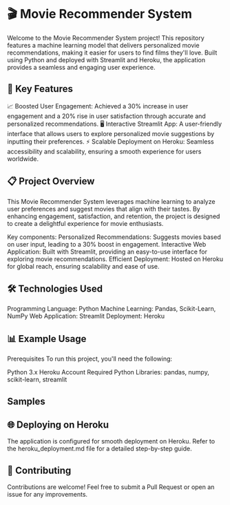 
# 🎬 Movie Recommender System

Welcome to the Movie Recommender System project! This repository features a machine learning model that delivers personalized movie recommendations, making it easier for users to find films they'll love. Built using Python and deployed with Streamlit and Heroku, the application provides a seamless and engaging user experience.


## 🌟 Key Features

📈 Boosted User Engagement: Achieved a 30% increase in user engagement and a 20% rise in user satisfaction through accurate and personalized recommendations.
🖥 Interactive Streamlit App: A user-friendly interface that allows users to explore personalized movie suggestions by inputting their preferences.
⚡ Scalable Deployment on Heroku: Seamless accessibility and scalability, ensuring a smooth experience for users worldwide.
## 📋 Project Overview

This Movie Recommender System leverages machine learning to analyze user preferences and suggest movies that align with their tastes. By enhancing engagement, satisfaction, and retention, the project is designed to create a delightful experience for movie enthusiasts.

Key components:
Personalized Recommendations: Suggests movies based on user input, leading to a 30% boost in engagement.
Interactive Web Application: Built with Streamlit, providing an easy-to-use interface for exploring movie recommendations.
Efficient Deployment: Hosted on Heroku for global reach, ensuring scalability and ease of use.
## 🛠 Technologies Used

Programming Language: Python
Machine Learning: Pandas, Scikit-Learn, NumPy
Web Application: Streamlit
Deployment: Heroku
## 📊 Example Usage

Prerequisites
To run this project, you'll need the following:

Python 3.x
Heroku Account
Required Python Libraries: pandas, numpy, scikit-learn, streamlit
## Samples
## 🌐 Deploying on Heroku

The application is configured for smooth deployment on Heroku. Refer to the heroku_deployment.md file for a detailed step-by-step guide.
## 📄 Contributing

Contributions are welcome! Feel free to submit a Pull Request or open an issue for any improvements.